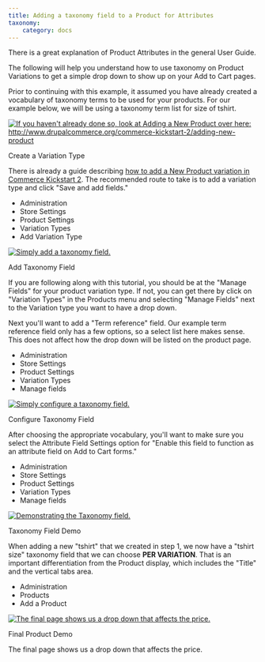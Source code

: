 ```yaml
---
title: Adding a taxonomy field to a Product for Attributes
taxonomy:
    category: docs
---
```


<div class="docs-enhanced">
<p>There is a great explanation of <a hreg="/user-guide/product-attributes-variations">Product Attributes</a> in the general User Guide. </p>

<p>The following will help you understand how to use taxonomy on Product Variations to get a simple drop down to show up on your Add to Cart pages.</p>

<p>Prior to continuing with this example, it assumed you have already created a vocabulary of taxonomy terms to be used for your products. For our example below, we will be using a taxonomy term list for size of tshirt.</p>

<div class="screenshot screenshot-caption">
    <div class="img">
        <a href="/user/pages/02.commerce1/03.commerce-kickstart-2/02.Products/02.Adding-a-taxonomy-filed-to-a-Product-for-Atributes/CK-Product-Variations-01.png">
          <img src="/user/pages/02.commerce1/03.commerce-kickstart-2/02.Products/02.Adding-a-taxonomy-filed-to-a-Product-for-Atributes/CK-Product-Variations-01.png" alt="If you haven't already done so, look at Adding a New Product over here: http://www.drupalcommerce.org/commerce-kickstart-2/adding-new-product" />
       </a>
    </div>
    <div class="caption">
        <p class="caption-title">Create a Variation Type</p>
        <p>There is already a guide describing <a href="/commerce-kickstart-2/adding-new-product">how to add a New Product variation in Commerce Kickstart 2</a>. The recommended route to take is to add a variation type and click "Save and add fields."</p>
    </div>
    <ul class="screenshot_breadcrumbs">
        <li class="first">Administration</li>
        <li>Store Settings</li>
        <li>Product Settings</li>
        <li>Variation Types</li>
        <li class="last">Add Variation Type</li>
    </ul>
</div>
<div class="screenshot screenshot-caption">
    <div class="img">
        <a href="/user/pages/02.commerce1/03.commerce-kickstart-2/02.Products/02.Adding-a-taxonomy-filed-to-a-Product-for-Atributes/CK-Product-Variations-02.png">
          <img src="/user/pages/02.commerce1/03.commerce-kickstart-2/02.Products/02.Adding-a-taxonomy-filed-to-a-Product-for-Atributes/CK-Product-Variations-02.png" alt="Simply add a taxonomy field." />
       </a>
    </div>
    <div class="caption">
        <p class="caption-title">Add Taxonomy Field</p>
        <p>If you are following along with this tutorial, you should be at the "Manage Fields" for your product variation type. If not, you can get there by click on "Variation Types" in the Products menu and selecting "Manage Fields" next to the Variation type you want to have a drop down.</p>
        <p>Next you'll want to add a "Term reference" field. Our example term reference field only has a few options, so a select list here makes sense. This does not affect how the drop down will be listed on the product page.</p>
    </div>
    <ul class="screenshot_breadcrumbs">
        <li class="first">Administration</li>
        <li>Store Settings</li>
        <li>Product Settings</li>
        <li>Variation Types</li>
        <li class="last">Manage fields</li>
    </ul>
</div>
<div class="screenshot screenshot-caption">
    <div class="img">
        <a href="/user/pages/02.commerce1/03.commerce-kickstart-2/02.Products/02.Adding-a-taxonomy-filed-to-a-Product-for-Atributes/CK-Product-Variations-03.png">
          <img src="/user/pages/02.commerce1/03.commerce-kickstart-2/02.Products/02.Adding-a-taxonomy-filed-to-a-Product-for-Atributes/CK-Product-Variations-03.png" alt="Simply configure a taxonomy field." />
       </a>
    </div>
    <div class="caption">
        <p class="caption-title">Configure Taxonomy Field</p>
        <p>After choosing the appropriate vocabulary, you'll want to make sure you select the Attribute Field Settings option for "Enable this field to function as an attribute field on Add to Cart forms."</p>
    </div>
    <ul class="screenshot_breadcrumbs">
        <li class="first">Administration</li>
        <li>Store Settings</li>
        <li>Product Settings</li>
        <li>Variation Types</li>
        <li class="last">Manage fields</li>
    </ul>
</div>
<div class="screenshot screenshot-caption">
    <div class="img">
        <a href="/user/pages/02.commerce1/03.commerce-kickstart-2/02.Products/02.Adding-a-taxonomy-filed-to-a-Product-for-Atributes/CK-Product-Variations-04.png">
          <img src="/user/pages/02.commerce1/03.commerce-kickstart-2/02.Products/02.Adding-a-taxonomy-filed-to-a-Product-for-Atributes/CK-Product-Variations-04.png" alt="Demonstrating the Taxonomy field." />
       </a>
    </div>
    <div class="caption">
        <p class="caption-title">Taxonomy Field Demo</p>
        <p>When adding a new "tshirt" that we created in step 1, we now have a "tshirt size" taxonomy field that we can choose <strong>PER VARIATION</strong>. That is an important differentiation from the Product display, which includes the "Title" and the vertical tabs area.</p>
    </div>
    <ul class="screenshot_breadcrumbs">
        <li class="first">Administration</li>
        <li>Products</li>
        <li class="last">Add a Product</li>
    </ul>
</div>
<div class="screenshot screenshot-caption">
    <div class="img">
        <a href="/user/pages/02.commerce1/03.commerce-kickstart-2/02.Products/02.Adding-a-taxonomy-filed-to-a-Product-for-Atributes/CK-Product-Variations-05.png">
          <img src="/user/pages/02.commerce1/03.commerce-kickstart-2/02.Products/02.Adding-a-taxonomy-filed-to-a-Product-for-Atributes/CK-Product-Variations-05.png" alt="The final page shows us a drop down that affects the price." />
       </a>
    </div>
    <div class="caption">
        <p class="caption-title">Final Product Demo</p>
        <p>The final page shows us a drop down that affects the price.</p>
    </div>
</div>

</div>